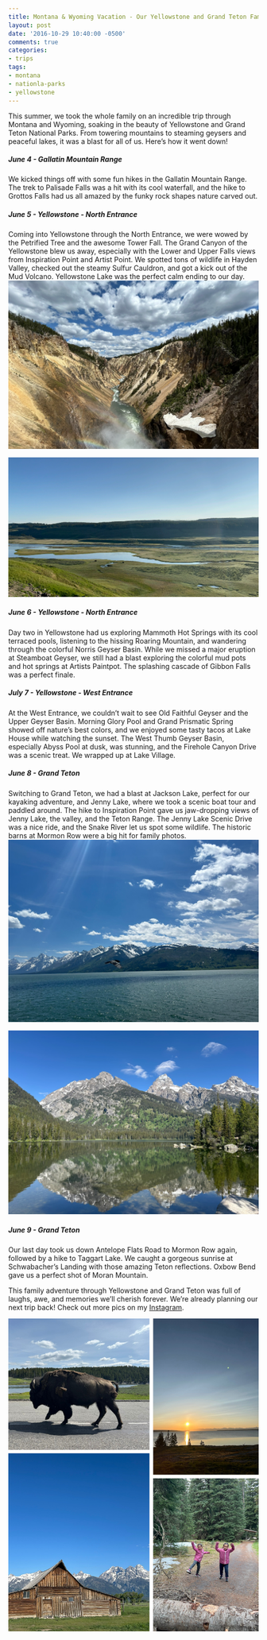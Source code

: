 ```yaml
---
title: Montana & Wyoming Vacation - Our Yellowstone and Grand Teton Family Adventure
layout: post
date: '2016-10-29 10:40:00 -0500'
comments: true
categories:
- trips
tags:
- montana
- nationla-parks
- yellowstone
---
```


This summer, we took the whole family on an incredible trip through Montana and Wyoming, soaking in the beauty of Yellowstone and Grand Teton National Parks. From towering mountains to steaming geysers and peaceful lakes, it was a blast for all of us. Here’s how it went down!

##### June 4 - Gallatin Mountain Range
We kicked things off with some fun hikes in the Gallatin Mountain Range. The trek to Palisade Falls was a hit with its cool waterfall, and the hike to Grottos Falls had us all amazed by the funky rock shapes nature carved out.

##### June 5 - Yellowstone - North Entrance
Coming into Yellowstone through the North Entrance, we were wowed by the Petrified Tree and the awesome Tower Fall. The Grand Canyon of the Yellowstone blew us away, especially with the Lower and Upper Falls views from Inspiration Point and Artist Point. We spotted tons of wildlife in Hayden Valley, checked out the steamy Sulfur Cauldron, and got a kick out of the Mud Volcano. Yellowstone Lake was the perfect calm ending to our day.
![YellowstoreUpperFall](/assets/images/posts/trips/yellowstone-upper-falls.png)

![Hayden Valley](/assets/images/posts/trips/hayden-valley.png)

##### June 6 - Yellowstone - North Entrance
Day two in Yellowstone had us exploring Mammoth Hot Springs with its cool terraced pools, listening to the hissing Roaring Mountain, and wandering through the colorful Norris Geyser Basin. While we missed a major eruption at Steamboat Geyser, we still had a blast exploring the colorful mud pots and hot springs at Artists Paintpot. The splashing cascade of Gibbon Falls was a perfect finale.

##### July 7 - Yellowstone - West Entrance
At the West Entrance, we couldn’t wait to see Old Faithful Geyser and the Upper Geyser Basin. Morning Glory Pool and Grand Prismatic Spring showed off nature’s best colors, and we enjoyed some tasty tacos at Lake House while watching the sunset. The West Thumb Geyser Basin, especially Abyss Pool at dusk, was stunning, and the Firehole Canyon Drive was a scenic treat. We wrapped up at Lake Village.

##### June 8 - Grand Teton
Switching to Grand Teton, we had a blast at Jackson Lake, perfect for our kayaking adventure, and Jenny Lake, where we took a scenic boat tour and paddled around. The hike to Inspiration Point gave us jaw-dropping views of Jenny Lake, the valley, and the Teton Range. The Jenny Lake Scenic Drive was a nice ride, and the Snake River let us spot some wildlife. The historic barns at Mormon Row were a big hit for family photos.
![Jackson Lake](/assets/images/posts/trips/jackson-lake.png)

![Taggart Lake](/assets/images/posts/trips/taggart-lake.png)

##### June 9 - Grand Teton
Our last day took us down Antelope Flats Road to Mormon Row again, followed by a hike to Taggart Lake. We caught a gorgeous sunrise at Schwabacher’s Landing with those amazing Teton reflections. Oxbow Bend gave us a perfect shot of Moran Mountain.

This family adventure through Yellowstone and Grand Teton was full of laughs, awe, and memories we’ll cherish forever. We’re already planning our next trip back!
Check out more pics on my [Instagram](https://www.instagram.com/stories/highlights/18097129597571005/).

![Collage](/assets/images/posts/trips/yellowstone-teton-collage.png)
